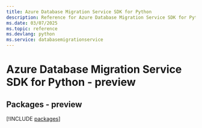 ```yaml
---
title: Azure Database Migration Service SDK for Python
description: Reference for Azure Database Migration Service SDK for Python
ms.date: 03/07/2025
ms.topic: reference
ms.devlang: python
ms.service: databasemigrationservice
---
```

# Azure Database Migration Service SDK for Python - preview
## Packages - preview
[!INCLUDE [packages](database-migration-service-index.md)]